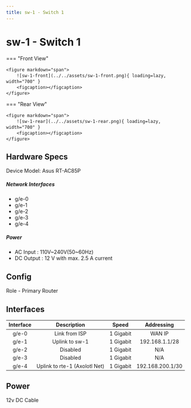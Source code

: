 ```yaml
---
title: sw-1 - Switch 1
---
```


# sw-1 - Switch 1

=== "Front View"

    <figure markdown="span">
        ![sw-1-front](../../assets/sw-1-front.png){ loading=lazy, width="700" }
        <figcaption></figcaption>
    </figure>

=== "Rear View"

    <figure markdown="span">
        ![sw-1-rear](../../assets/sw-1-rear.png){ loading=lazy, width="700" }
        <figcaption></figcaption>
    </figure>

## Hardware Specs

Device Model: Asus RT-AC85P

##### Network Interfaces

- g/e-0
- g/e-1
- g/e-2
- g/e-3
- g/e-4

##### Power

- AC Input : 110V~240V(50~60Hz)
- DC Output : 12 V with max. 2.5 A current

## Config

Role - Primary Router

## Interfaces

| Interface    |   Description                  |   Speed   |   Addressing     |
| :----------: | :--------------:               | :-------: | :-----------:    |
| g/e-0        | Link from ISP                  | 1 Gigabit | WAN IP           |
| g/e-1        | Uplink to sw-1                 | 1 Gigabit | 192.168.1.1/28   |
| g/e-2        | Disabled                       | 1 Gigabit | N/A              |
| g/e-3        | Disabled                       | 1 Gigabit | N/A              |
| g/e-4        | Uplink to rte-1 (Axolotl Net)  | 1 Gigabit | 192.168.200.1/30 |

## Power

12v DC Cable